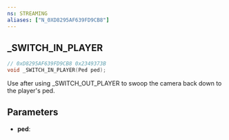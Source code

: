 ```yaml
---
ns: STREAMING
aliases: ["N_0XD8295AF639FD9CB8"]
---
```

## _SWITCH_IN_PLAYER

```c
// 0xD8295AF639FD9CB8 0x2349373B
void _SWITCH_IN_PLAYER(Ped ped);
```

Use after using _SWITCH_OUT_PLAYER to swoop the camera back down to the player's ped.

## Parameters
* **ped**: 

